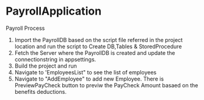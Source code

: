 # PayrollApplication
Payroll Process


1) Import the PayrollDB based on the script file referred in the project location and run the script to Create DB,Tables & StoredProcedure
2) Fetch the Server where the PayrollDB is created and update the connectionstring in appsettings.
3) Build the project and run
4) Navigate to 'EmployeesList" to see the list of employees
5) Navigate to "AddEmployee" to add new Employee. There is PreviewPayCheck button to previw the PayCheck Amount basaed on the benefits deductions.
